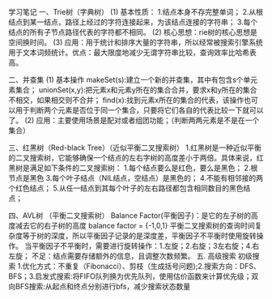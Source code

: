 学习笔记
一、Trie树（字典树）
(1) 基本性质：
1.结点本身不存完整单词；
2.从根结点到某一结点，路径上经过的字符连接起来，为该结点连接的字符串；
3.每个结点的所有子节点路径代表的字符都不相同。
(2) 核心思想：rie树的核心思想是空间换时间。
(3) 应用：用于统计和排序大量的字符串，所以经常被搜索引擎系统用于文本词频统计。优点：最大限度地减少无谓字符串比较，查询效率比哈希表高。

二、并查集
(1) 基本操作
makeSet(s):建立一个新的并查集，其中有包含s个单元素集合；
unionSet(x,y):把元素x和元素y所在的集合合并，要求x和y所在的集合不相交，如果相交则不合并；
find(x):找到元素x所在的集合的代表，该操作也可以用于判断两个元素是否位于同一个集合，只要将它们各自的代表比较一下就可以了。
(2) 应用：主要使用场景是配对或者组团功能；（判断两两元素是不是在一个集合）


三、红黑树（Red-black Tree）（近似平衡二叉搜索树）
1.红黑树是一种近似平衡的二叉搜索树，它能够确保一个结点的左右字树的高度差小于两倍。具体来说，红黑树是满足如下条件的二叉搜索树：
1.每个结点要么是红色，要么是黑色；
2.根节点是黑色
3.每个叶子结点（NIL结点，空结点）是黑色的；
4.不能有相邻接的两个红色结点；
5.从任一结点到其每个叶子的左右路径都包含相同数目的黑色结点；

四、AVL树 （平衡二叉搜索树）
Balance Factor(平衡因子)：是它的左子树的高度减去它的右子树的高度 balance factor = {-1,0,1}
平衡二叉搜索树的查询时间复杂度等于树的深度，所以平衡因子记录的是深度差，平衡因子不平衡时使用旋转操作。
当平衡因子不平衡时，需要进行旋转操作：1.左旋；2.右旋；3左右旋；4.右左旋；
不足：结点需要存储额外的信息，且调整次数频繁。
五. 高级搜索
初级搜索 1.优化方式：不重复（Fibonacci）、剪枝（生成括号问题);2.搜索方向：DFS、BFS；3.启发式搜索:将FIFO队列换为优先队列，使用估价函数来计算优先级；双向BFS搜索:从起点和终点分别进行bfs，减少搜索状态数量